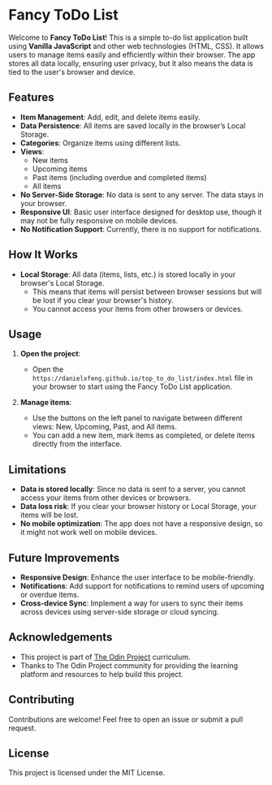 # Fancy ToDo List

Welcome to **Fancy ToDo List**! This is a simple to-do list application built using **Vanilla JavaScript** and other web technologies (HTML, CSS). It allows users to manage items easily and efficiently within their browser. The app stores all data locally, ensuring user privacy, but it also means the data is tied to the user's browser and device.

## Features

- **Item Management**: Add, edit, and delete items easily.
- **Data Persistence**: All items are saved locally in the browser’s Local Storage.
- **Categories**: Organize items using different lists.
- **Views**:
  - New items
  - Upcoming items
  - Past items (including overdue and completed items)
  - All items
- **No Server-Side Storage**: No data is sent to any server. The data stays in your browser.
- **Responsive UI**: Basic user interface designed for desktop use, though it may not be fully responsive on mobile devices.
- **No Notification Support**: Currently, there is no support for notifications.

## How It Works

- **Local Storage**: All data (items, lists, etc.) is stored locally in your browser's Local Storage. 
  - This means that items will persist between browser sessions but will be lost if you clear your browser's history.
  - You cannot access your items from other browsers or devices.

## Usage

1. **Open the project**:
   - Open the `https://danielxfeng.github.io/top_to_do_list/index.html` file in your browser to start using the Fancy ToDo List application.

2. **Manage items**:
   - Use the buttons on the left panel to navigate between different views: New, Upcoming, Past, and All items.
   - You can add a new item, mark items as completed, or delete items directly from the interface.

## Limitations

- **Data is stored locally**: Since no data is sent to a server, you cannot access your items from other devices or browsers.
- **Data loss risk**: If you clear your browser history or Local Storage, your items will be lost.
- **No mobile optimization**: The app does not have a responsive design, so it might not work well on mobile devices.

## Future Improvements

- **Responsive Design**: Enhance the user interface to be mobile-friendly.
- **Notifications**: Add support for notifications to remind users of upcoming or overdue items.
- **Cross-device Sync**: Implement a way for users to sync their items across devices using server-side storage or cloud syncing.

## Acknowledgements

- This project is part of [The Odin Project](https://www.theodinproject.com/) curriculum.
- Thanks to The Odin Project community for providing the learning platform and resources to help build this project.

## Contributing

Contributions are welcome! Feel free to open an issue or submit a pull request.

## License

This project is licensed under the MIT License.
